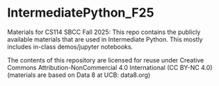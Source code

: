 # IntermediatePython_F25
Materials for CS114 SBCC Fall 2025: This repo contains the publicly available materials that are used in Intermediate Python. This mostly includes in-class demos/jupyter notebooks.

The contents of this repository are licensed for reuse under Creative Commons Attribution-NonCommercial 4.0 International (CC BY-NC 4.0) (materials are based on Data 8 at UCB: data8.org)
